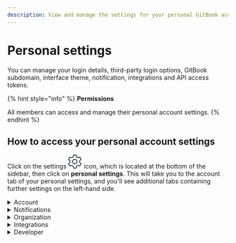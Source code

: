```yaml
---
description: View and manage the settings for your personal GitBook account.
---
```


# Personal settings

You can manage your login details, third-party login options, GitBook subdomain, interface theme, notification, integrations and API access tokens.

{% hint style="info" %}
**Permissions**

All members can access and manage their personal account settings.
{% endhint %}

## How to access your personal account settings

Click on the settings <img src="../.gitbook/assets/settings.png" alt="" data-size="line"> icon, which is located at the bottom of the sidebar, then click on **personal settings**. This will take you to the account tab of your personal settings, and you'll see additional tabs containing further settings on the left-hand side.

<details>

<summary>Account </summary>

#### Your profile

You can update your profile picture and your full name.

#### Login details

You can update the email address and password used to log into your GitBook account. **Note:** if you created your account on or after October 9th 2021, your account does not have a password and you'll instead use a magic link to sign in.

#### Third-party login

You can also use your Google and/or GitHub credentials to log into GitBook.

#### Publishing

Each published GitBook space that lives within your personal library will have a domain in two parts:

1. `[something].gitbook.io` (this is the GitBook subdomain)
2. `/[spaceURL]` (this is set within the settings for the space itself)

You can update the GitBook subdomain here, as well as the default content, which is the space that visitors will see if they navigate to your GitBook subdomain directly.

#### Preferences

You can choose your preferred interface theme — dark, light, or matching your system preference. **Note:** this setting only affects your experience when logged into the GitBook app, and will not affect your published content in any way

#### Troubleshooting

Optionally, you can enable the recording of advanced logs. These advanced logs help our team to more effectively troubleshoot issues.

#### Account actions

From this section you can sign out, or delete your account. **Note: there is no turning back if you delete your account!** All associated data will be deleted as well.

</details>

<details>

<summary>Notifications</summary>

GitBook can provide you with two types of [notifications](../collaboration/notifications.md) — email notifications, and in-app notifications. From this settings screen you can decide which kinds of notifications you would like to receive when different events happen.

</details>

<details>

<summary>Organization </summary>

Your personal account could be a member of any number of organizations, and this tab can be considered a shortcut to the [organization settings page](organization-management.md) for each organization. You can also create a new organization from this page.

</details>

<details>

<summary>Integrations</summary>

You can check which [integrations](../advanced-guides/integrations/) are installed on your account and [install new integrations](../advanced-guides/integrations/install-an-integration.md) from this page.

</details>

<details>

<summary>Developer</summary>

On this page you can manage and create access tokens for the [GitBook API](https://developer.gitbook.com/).

</details>
